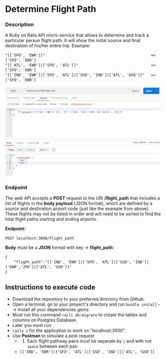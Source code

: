 
# Determine Flight Path

### Description
A Ruby on Rails API micro-service that allows to determine and track a particular person flight path.
It will show the initial source and final destination of his/her entire trip.
Example:
```
"[['SFO', 'EWR']]"                                                => ['SFO', 'EWR'] 
"[['ATL', 'EWR']|['SFO', 'ATL']]"                                 => ['SFO', 'EWR'] 
"[['IND', 'EWR']|['SFO', 'ATL']|['GSO', 'IND']|['ATL', 'GSO']]"   => ['SFO', 'EWR']
```
![](flight_path.png)

### Endpoint
The web API accepts a **POST** request to the URI **/flight_path** that includes a list of flights in the **body payload** (JSON format), which are defined by a source and destination airport code (just like the example from above). These flights may not be listed in order and will need to be sorted to find the total flight paths starting and ending airports.

**Endpoint:**
```
POST localhost:3000/flight_path
```
**Body** must be a **JSON** format with key -> **flight_path**:
```
{
	"flight_path":"[['IND', 'EWR']|['SFO', 'ATL']|['GSO', 'IND']|['EWR','JFK']|['ATL', 'GSO']]"
}
```

## Instructions to execute code
* Download the repository to your preferred directory from Github.
* Open a terminal, go to your proyect's directory and run `bundle install` --> Install all your dependencies gems.
* Must run this command `rails db:migrate` to create the tables and columns on Postgres Database.
* Later you must run:
* `rails s`  for the application to work on "localhost:3000".
* Use **Postman** to simulate a post request
   * 1) Each flight pathway pairs must be separate by `|` and with not `space` between each pair.
    * `[['IND', 'EWR']|['SFO', 'ATL']|['GSO', 'IND']|['ATL', 'GSO']]`
